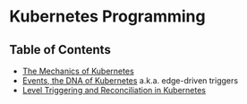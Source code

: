 # Kubernetes Programming

## Table of Contents

* [The Mechanics of Kubernetes](https://dominik-tornow.medium.com/the-mechanics-of-kubernetes-ac8112eaa302)
* [Events, the DNA of Kubernetes](https://www.mgasch.com/2018/08/k8sevents/) a.k.a. edge-driven triggers
* [Level Triggering and Reconciliation in Kubernetes](https://hackernoon.com/level-triggering-and-reconciliation-in-kubernetes-1f17fe30333d)